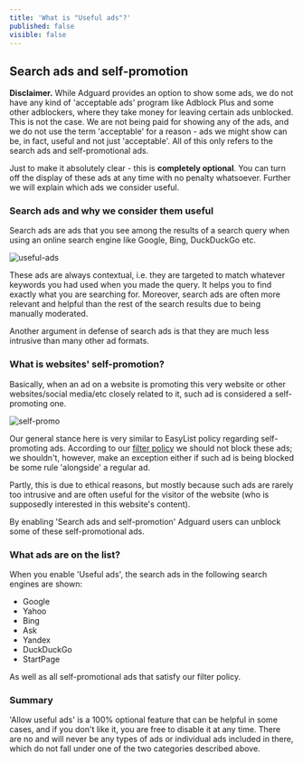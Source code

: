 ```yaml
---
title: 'What is "Useful ads"?'
published: false
visible: false
---
```


## Search ads and self-promotion

**Disclaimer.** While Adguard provides an option to show some ads, we do not have any kind of 'acceptable ads' program like Adblock Plus and some other adblockers, where they take money for leaving certain ads unblocked. This is not the case. We are not being paid for showing any of the ads, and we do not use the term 'acceptable' for a reason - ads we might show can be, in fact, useful and not just 'acceptable'. All of this only refers to the search ads and self-promotional ads.

Just to make it absolutely clear - this is **completely optional**. You can turn off the display of these ads at any time with no penalty whatsoever. Further we will explain which ads we consider useful.

### Search ads and why we consider them useful

Search ads are ads that you see among the results of a search query when using an online search engine like Google, Bing, DuckDuckGo etc. 

![useful-ads](https://user-images.githubusercontent.com/28726429/27697369-b3d2556e-5cfc-11e7-9203-3c95a7de7c28.png)

These ads are always contextual, i.e. they are targeted to match whatever keywords you had used when you made the query. It helps you to find exactly what you are searching for. Moreover, search ads are often more relevant and helpful than the rest of the search results due to being manually moderated.  

Another argument in defense of search ads is that they are much less intrusive than many other ad formats.

### What is websites' self-promotion?

Basically, when an ad on a website is promoting this very website or other websites/social media/etc closely related to it, such ad is considered a self-promoting one.

![self-promo](https://user-images.githubusercontent.com/8577533/27700604-c9b6f330-5d06-11e7-8ac9-1a9120f720c8.png)

Our general stance here is very similar to EasyList policy regarding self-promoting ads. According to our [filter policy](https://kb.adguard.com/general/adguard-filter-policy) we should not block these ads; we shouldn't, however, make an exception either if such ad is being blocked be some rule 'alongside' a regular ad.

Partly, this is due to ethical reasons, but mostly because such ads are rarely too intrusive and are often useful for the visitor of the website (who is supposedly interested in this website's content).

By enabling 'Search ads and self-promotion' Adguard users can unblock some of these self-promotional ads. 
 
### What ads are on the list?

When you enable 'Useful ads', the search ads in the following search engines are shown:

* Google
* Yahoo
* Bing
* Ask
* Yandex
* DuckDuckGo
* StartPage

As well as all self-promotional ads that satisfy our filter policy.

### Summary

'Allow useful ads' is a 100% optional feature that can be helpful in some cases, and if you don't like it, you are free to disable it at any time. There are no and will never be any types of ads or individual ads included in there, which do not fall under one of the two categories described above.
